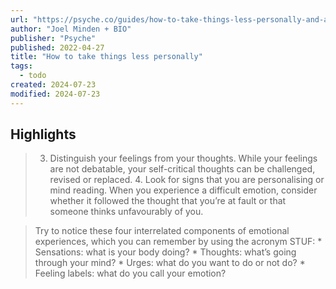 ```yaml
---
url: "https://psyche.co/guides/how-to-take-things-less-personally-and-avoid-mind-reading"
author: "Joel Minden + BIO"
publisher: "Psyche"
published: 2022-04-27
title: "How to take things less personally"
tags:
  - todo
created: 2024-07-23
modified: 2024-07-23
---
```


## Highlights

> 3. Distinguish your feelings from your thoughts. While your feelings are not debatable, your self-critical thoughts can be challenged, revised or replaced. 4. Look for signs that you are personalising or mind reading. When you experience a difficult emotion, consider whether it followed the thought that you’re at fault or that someone thinks unfavourably of you.

> Try to notice these four interrelated components of emotional experiences, which you can remember by using the acronym STUF: * Sensations: what is your body doing? * Thoughts: what’s going through your mind? * Urges: what do you want to do or not do? * Feeling labels: what do you call your emotion?

